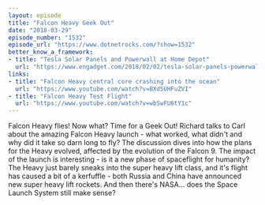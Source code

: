 ```yaml
---
layout: episode
title: "Falcon Heavy Geek Out"
date: "2018-03-29"
episode_number: "1532"
episode_url: "https://www.dotnetrocks.com/?show=1532"
better_know_a_framework:
- title: "Tesla Solar Panels and Powerwall at Home Depot"
  url: "https://www.engadget.com/2018/02/02/tesla-solar-panels-powerwall-home-depot/"
links:
- title: "Falcon Heavy central core crashing into the ocean"
  url: "https://www.youtube.com/watch?v=BXd5UHFuZVI"
- title: "Falcon Heavy Test Flight"
  url: "https://www.youtube.com/watch?v=wbSwFU6tY1c"
---
```


Falcon Heavy flies! Now what? Time for a Geek Out! Richard talks to Carl about the amazing Falcon Heavy launch - what worked, what didn't and why did it take so darn long to fly? The discussion dives into how the plans for the Heavy evolved, affected by the evolution of the Falcon 9. The impact of the launch is interesting - is it a new phase of spaceflight for humanity? The Heavy just barely sneaks into the super heavy lift class, and it's flight has caused a bit of a kerfuffle - both Russia and China have announced new super heavy lift rockets. And then there's NASA... does the Space Launch System still make sense?
